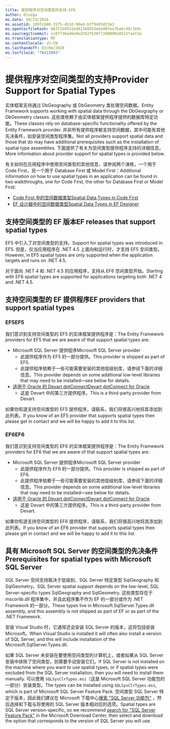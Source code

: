 ```yaml
---
title: 提供程序对空间类型的支持-EF6
author: divega
ms.date: 10/23/2016
ms.assetid: 1097cb00-15f5-453d-90ed-bff9403d23e3
ms.openlocfilehash: 863f1b4551bd62160915eba90fee7ba6c49c169c
ms.sourcegitcommit: cc0ff36e46e9ed3527638f7208000e8521faef2e
ms.translationtype: MT
ms.contentlocale: zh-CN
ms.lasthandoff: 03/06/2020
ms.locfileid: "78413893"
---
```

# <a name="provider-support-for-spatial-types"></a><span data-ttu-id="3bac2-102">提供程序对空间类型的支持</span><span class="sxs-lookup"><span data-stu-id="3bac2-102">Provider Support for Spatial Types</span></span>
<span data-ttu-id="3bac2-103">实体框架支持通过 DbGeography 或 DbGeometry 类处理空间数据。</span><span class="sxs-lookup"><span data-stu-id="3bac2-103">Entity Framework supports working with spatial data through the DbGeography or DbGeometry classes.</span></span> <span data-ttu-id="3bac2-104">这些类依赖于由实体框架提供程序提供的数据库特定功能。</span><span class="sxs-lookup"><span data-stu-id="3bac2-104">These classes rely on database-specific functionality offered by the Entity Framework provider.</span></span> <span data-ttu-id="3bac2-105">并非所有提供程序都支持空间数据，其中可能有其他先决条件，如安装空间类型程序集。</span><span class="sxs-lookup"><span data-stu-id="3bac2-105">Not all providers support spatial data and those that do may have additional prerequisites such as the installation of spatial type assemblies.</span></span> <span data-ttu-id="3bac2-106">下面提供了有关为空间类型提供程序支持的详细信息。</span><span class="sxs-lookup"><span data-stu-id="3bac2-106">More information about provider support for spatial types is provided below.</span></span>  

<span data-ttu-id="3bac2-107">有关如何在应用程序中使用空间类型的其他信息，请参阅两个演练，一个用于 Code First，另一个用于 Database First 或 Model First：</span><span class="sxs-lookup"><span data-stu-id="3bac2-107">Additional information on how to use spatial types in an application can be found in two walkthroughs, one for Code First, the other for Database First or Model First:</span></span>  

- [<span data-ttu-id="3bac2-108">Code First 中的空间数据类型</span><span class="sxs-lookup"><span data-stu-id="3bac2-108">Spatial Data Types in Code First</span></span>](~/ef6/modeling/code-first/data-types/spatial.md)  
- [<span data-ttu-id="3bac2-109">EF 设计器中的空间数据类型</span><span class="sxs-lookup"><span data-stu-id="3bac2-109">Spatial Data Types in EF Designer</span></span>](~/ef6/modeling/designer/data-types/spatial.md)  

## <a name="ef-releases-that-support-spatial-types"></a><span data-ttu-id="3bac2-110">支持空间类型的 EF 版本</span><span class="sxs-lookup"><span data-stu-id="3bac2-110">EF releases that support spatial types</span></span>  

<span data-ttu-id="3bac2-111">EF5 中引入了对空间类型的支持。</span><span class="sxs-lookup"><span data-stu-id="3bac2-111">Support for spatial types was introduced in EF5.</span></span> <span data-ttu-id="3bac2-112">但是，仅当应用程序在 .NET 4.5 上面向和运行时，才支持 EF5 空间类型。</span><span class="sxs-lookup"><span data-stu-id="3bac2-112">However, in EF5 spatial types are only supported when the application targets and runs on .NET 4.5.</span></span>  

<span data-ttu-id="3bac2-113">对于面向 .NET 4 和 .NET 4.5 的应用程序，支持从 EF6 空间类型开始。</span><span class="sxs-lookup"><span data-stu-id="3bac2-113">Starting with EF6 spatial types are supported for applications targeting both .NET 4 and .NET 4.5.</span></span>  

## <a name="ef-providers-that-support-spatial-types"></a><span data-ttu-id="3bac2-114">支持空间类型的 EF 提供程序</span><span class="sxs-lookup"><span data-stu-id="3bac2-114">EF providers that support spatial types</span></span>  

### <a name="ef5"></a><span data-ttu-id="3bac2-115">EF5</span><span class="sxs-lookup"><span data-stu-id="3bac2-115">EF5</span></span>  

<span data-ttu-id="3bac2-116">我们意识到支持空间类型的 EF5 的实体框架提供程序是：</span><span class="sxs-lookup"><span data-stu-id="3bac2-116">The Entity Framework providers for EF5 that we are aware of that support spatial types are:</span></span>  

- <span data-ttu-id="3bac2-117">Microsoft SQL Server 提供程序</span><span class="sxs-lookup"><span data-stu-id="3bac2-117">Microsoft SQL Server provider</span></span>  
    - <span data-ttu-id="3bac2-118">此提供程序作为 EF5 的一部分提供。</span><span class="sxs-lookup"><span data-stu-id="3bac2-118">This provider is shipped as part of EF5.</span></span>  
    - <span data-ttu-id="3bac2-119">此提供程序依赖于一些可能需要安装的其他低级别库，请参阅下面的详细信息。</span><span class="sxs-lookup"><span data-stu-id="3bac2-119">This provider depends on some additional low-level libraries that may need to be installed—see below for details.</span></span>  
- [<span data-ttu-id="3bac2-120">适用于 Oracle 的 Devart dotConnect</span><span class="sxs-lookup"><span data-stu-id="3bac2-120">Devart dotConnect for Oracle</span></span>](https://www.devart.com/dotconnect/oracle/)  
    - <span data-ttu-id="3bac2-121">这是 Devart 中的第三方提供程序。</span><span class="sxs-lookup"><span data-stu-id="3bac2-121">This is a third-party provider from Devart.</span></span>  

<span data-ttu-id="3bac2-122">如果你知道支持空间类型的 EF5 提供程序，请联系，我们将很高兴地将其添加到此列表。</span><span class="sxs-lookup"><span data-stu-id="3bac2-122">If you know of an EF5 provider that supports spatial types then please get in contact and we will be happy to add it to this list.</span></span>  

### <a name="ef6"></a><span data-ttu-id="3bac2-123">EF6</span><span class="sxs-lookup"><span data-stu-id="3bac2-123">EF6</span></span>  

<span data-ttu-id="3bac2-124">我们意识到支持空间类型的 EF6 的实体框架提供程序是：</span><span class="sxs-lookup"><span data-stu-id="3bac2-124">The Entity Framework providers for EF6 that we are aware of that support spatial types are:</span></span>  

- <span data-ttu-id="3bac2-125">Microsoft SQL Server 提供程序</span><span class="sxs-lookup"><span data-stu-id="3bac2-125">Microsoft SQL Server provider</span></span>  
    - <span data-ttu-id="3bac2-126">此提供程序作为 EF6 的一部分提供。</span><span class="sxs-lookup"><span data-stu-id="3bac2-126">This provider is shipped as part of EF6.</span></span>  
    - <span data-ttu-id="3bac2-127">此提供程序依赖于一些可能需要安装的其他低级别库，请参阅下面的详细信息。</span><span class="sxs-lookup"><span data-stu-id="3bac2-127">This provider depends on some additional low-level libraries that may need to be installed—see below for details.</span></span>  
- [<span data-ttu-id="3bac2-128">适用于 Oracle 的 Devart dotConnect</span><span class="sxs-lookup"><span data-stu-id="3bac2-128">Devart dotConnect for Oracle</span></span>](https://www.devart.com/dotconnect/oracle/)  
    - <span data-ttu-id="3bac2-129">这是 Devart 中的第三方提供程序。</span><span class="sxs-lookup"><span data-stu-id="3bac2-129">This is a third-party provider from Devart.</span></span>  

<span data-ttu-id="3bac2-130">如果你知道支持空间类型的 EF6 提供程序，请联系，我们将很高兴地将其添加到此列表。</span><span class="sxs-lookup"><span data-stu-id="3bac2-130">If you know of an EF6 provider that supports spatial types then please get in contact and we will be happy to add it to this list.</span></span>  

## <a name="prerequisites-for-spatial-types-with-microsoft-sql-server"></a><span data-ttu-id="3bac2-131">具有 Microsoft SQL Server 的空间类型的先决条件</span><span class="sxs-lookup"><span data-stu-id="3bac2-131">Prerequisites for spatial types with Microsoft SQL Server</span></span>  

<span data-ttu-id="3bac2-132">SQL Server 空间支持取决于低级别、SQL Server 特定类型 SqlGeography 和 SqlGeometry。</span><span class="sxs-lookup"><span data-stu-id="3bac2-132">SQL Server spatial support depends on the low-level, SQL Server-specific types SqlGeography and SqlGeometry.</span></span> <span data-ttu-id="3bac2-133">这些类型存在于 mscorlib.dll 程序集中，并且此程序集不作为 EF 的一部分或作为 .NET Framework 的一部分。</span><span class="sxs-lookup"><span data-stu-id="3bac2-133">These types live in Microsoft.SqlServer.Types.dll assembly, and this assembly is not shipped as part of EF or as part of the .NET Framework.</span></span>  

<span data-ttu-id="3bac2-134">安装 Visual Studio 时，它通常还会安装 SQL Server 的版本，这将包括安装 Microsoft。</span><span class="sxs-lookup"><span data-stu-id="3bac2-134">When Visual Studio is installed it will often also install a version of SQL Server, and this will include installation of the Microsoft.SqlServer.Types.dll.</span></span>  

<span data-ttu-id="3bac2-135">如果 SQL Server 未安装在要使用空间类型的计算机上，或者如果从 SQL Server 安装中排除了空间类型，则需要手动安装它们。</span><span class="sxs-lookup"><span data-stu-id="3bac2-135">If SQL Server is not installed on the machine where you want to use spatial types, or if spatial types were excluded from the SQL Server installation, then you will need to install them manually.</span></span> <span data-ttu-id="3bac2-136">可以使用 `SQLSysClrTypes.msi`（这是 Microsoft SQL Server 功能包的一部分）安装类型。</span><span class="sxs-lookup"><span data-stu-id="3bac2-136">The types can be installed using `SQLSysClrTypes.msi`, which is part of Microsoft SQL Server Feature Pack.</span></span> <span data-ttu-id="3bac2-137">空间类型 SQL Server 特定于版本，因此我们建议在 Microsoft 下载中心[搜索 "SQL Server 功能包"](https://www.microsoft.com/search/result.aspx?q=sql+server+feature+pack) ，然后选择和下载与将使用的 SQL Server 版本相对应的选项。</span><span class="sxs-lookup"><span data-stu-id="3bac2-137">Spatial types are SQL Server version-specific, so we recommend [search for "SQL Server Feature Pack"](https://www.microsoft.com/search/result.aspx?q=sql+server+feature+pack) in the Microsoft Download Center, then select and download the option that corresponds to the version of SQL Server you will use.</span></span>
